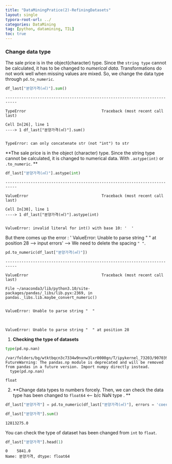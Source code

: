 ```yaml
---
title: "DataMiningPratice(2)-RefiningDatasets"
layout: single
typora-root-url: ../
categories: DataMining
tag: [python, datamining, TIL]
toc: true
---
```




### Change data type

The sale price is in the object(character) type. Since the `string type` cannot be calculated, it has to be changed to *numerical data.* Transformations do not work well when missing values are mixed. So, we change the data type through `pd.to_numeric`.


```python
df_last["분양가격(㎡)"].sum()
```


    ---------------------------------------------------------------------------
    
    TypeError                                 Traceback (most recent call last)
    
    Cell In[26], line 1
    ----> 1 df_last["분양가격(㎡)"].sum()


    TypeError: can only concatenate str (not "int") to str







**The sale price is in the object (character) type. Since the string type cannot be calculated, it is changed to numerical data. With `.astype(int)` or `.to_numeric`. **


```python
df_last["분양가격(㎡)"].astype(int)
```


    ---------------------------------------------------------------------------
    
    ValueError                                Traceback (most recent call last)
    
    Cell In[30], line 1
    ----> 1 df_last["분양가격(㎡)"].astype(int)


    ValueError: invalid literal for int() with base 10: '  '







But there comes up the error : 
' ValueError: Unable to parse string "  " at position 28 --> input errors' 
--> We need to delete the spacing `" "`. 


```python
pd.to_numeric(df_last["분양가격(㎡)"])
```


    ---------------------------------------------------------------------------
    
    ValueError                                Traceback (most recent call last)
    
    File ~/anaconda3/lib/python3.10/site-packages/pandas/_libs/lib.pyx:2369, in pandas._libs.lib.maybe_convert_numeric()


    ValueError: Unable to parse string "  "


​    


    ValueError: Unable to parse string "  " at position 28





1. **Checking the type of datasets**


```python
type(pd.np.nan)
```

    /var/folders/bg/wtktbqcn3c7334w9nxnw3lxr0000gn/T/ipykernel_73203/907039516.py:1: FutureWarning: The pandas.np module is deprecated and will be removed from pandas in a future version. Import numpy directly instead.
      type(pd.np.nan)
    
    float



2. **Change data types to numbers forcely.
   Then, we can check the data type has been changed to `float64` <-- b/c NaN type . **


```python
df_last["분양가격"] = pd.to_numeric(df_last["분양가격(㎡)"], errors = 'coerce')
```


```python
df_last["분양가격"].sum()
```


    12813275.0



You can check the type of dataset has been changed from `int` to `float`.


```python
df_last["분양가격"].head(1)
```


    0    5841.0
    Name: 분양가격, dtype: float64

